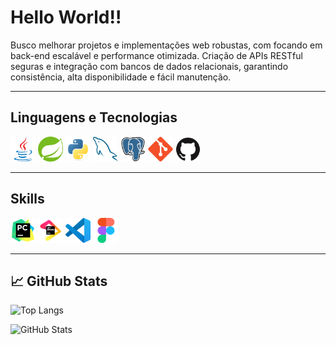 <!--
  README.md for G4brielV
-->

# Hello World!!

Busco melhorar projetos e implementações web robustas, com focando em back-end escalável e performance otimizada. Criação de APIs RESTful seguras e integração com bancos de dados relacionais, garantindo consistência, alta disponibilidade e fácil manutenção.

---

## Linguagens e Tecnologias

<p align="left">
  <img src="https://raw.githubusercontent.com/devicons/devicon/master/icons/java/java-original.svg" alt="Java" width="40" height="40"/>
  <img src="https://raw.githubusercontent.com/devicons/devicon/master/icons/spring/spring-original.svg" alt="Spring" width="40" height="40"/>
  <img src="https://raw.githubusercontent.com/devicons/devicon/master/icons/python/python-original.svg" alt="Python" width="40" height="40"/>
  <img src="https://raw.githubusercontent.com/devicons/devicon/master/icons/mysql/mysql-original.svg" alt="MySQL" width="40" height="40"/>
  <img src="https://raw.githubusercontent.com/devicons/devicon/master/icons/postgresql/postgresql-original.svg" alt="PostgreSQL" width="40" height="40"/>
  <img src="https://raw.githubusercontent.com/devicons/devicon/master/icons/git/git-original.svg" alt="Git" width="40" height="40"/>
  <img src="https://raw.githubusercontent.com/devicons/devicon/master/icons/github/github-original.svg" alt="GitHub" width="40" height="40"/>
</p>

---

## Skills

<p align="left">
  <img src="https://raw.githubusercontent.com/devicons/devicon/master/icons/pycharm/pycharm-original.svg" alt="PyCharm" width="40" height="40"/>
  <img src="https://raw.githubusercontent.com/devicons/devicon/master/icons/jetbrains/jetbrains-original.svg" alt="IntelliJ IDEA" width="40" height="40"/>
  <img src="https://raw.githubusercontent.com/devicons/devicon/master/icons/vscode/vscode-original.svg" alt="VSCode" width="40" height="40"/>
  <img src="https://raw.githubusercontent.com/devicons/devicon/master/icons/figma/figma-original.svg" alt="Figma" width="40" height="40"/>
</p>

---

## 📈 GitHub Stats

![Top Langs](https://github-readme-stats.vercel.app/api/top-langs/?username=G4brielV&layout=compact&theme=dark)

![GitHub Stats](https://github-readme-stats.vercel.app/api?username=G4brielV&show_icons=true&theme=dark)

